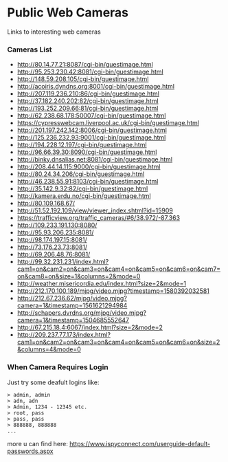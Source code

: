 # Public Web Cameras
Links to interesting web cameras
### Cameras List
- http://80.14.77.21:8087/cgi-bin/guestimage.html
- http://95.253.230.42:8081/cgi-bin/guestimage.html
- http://148.59.208.105/cgi-bin/guestimage.html
- http://acoiris.dyndns.org:8001/cgi-bin/guestimage.html
- http://207.119.236.210:86/cgi-bin/guestimage.html
- http://37.182.240.202:82/cgi-bin/guestimage.html
- http://193.252.209.66:81/cgi-bin/guestimage.html
- http://62.238.68.178:50007/cgi-bin/guestimage.html
- https://cypresswebcam.liverpool.ac.uk/cgi-bin/guestimage.html
- http://201.197.242.142:8006/cgi-bin/guestimage.html
- http://125.236.232.93:9001/cgi-bin/guestimage.html
- http://194.228.12.197/cgi-bin/guestimage.html
- http://96.66.39.30:8090/cgi-bin/guestimage.html
- http://binky.dnsalias.net:8081/cgi-bin/guestimage.html
- http://208.44.14.115:9000/cgi-bin/guestimage.html
- http://80.24.34.206/cgi-bin/guestimage.html
- http://46.238.55.91:8103/cgi-bin/guestimage.html
- http://35.142.9.32:82/cgi-bin/guestimage.html
- http://kamera.erdu.no/cgi-bin/guestimage.html
- http://80.109.168.67/
- http://51.52.192.109/view/viewer_index.shtml?id=15909
- https://trafficview.org/traffic_cameras/#6/38.972/-87.363
- http://109.233.191.130:8080/
- http://95.93.206.235:8081/
- http://98.174.197.15:8081/
- http://73.176.23.73:8081/
- http://69.206.48.76:8081/
- http://99.32.231.231/index.html?cam1=on&cam2=on&cam3=on&cam4=on&cam5=on&cam6=on&cam7=on&cam8=on&size=1&columns=2&mode=0
- http://weather.misericordia.edu/index.html?size=2&mode=1
- http://212.170.100.189/mjpg/video.mjpg?timestamp=1580392032581
- http://212.67.236.62/mjpg/video.mjpg?camera=1&timestamp=1561621294984
- http://schapers.dvrdns.org/mjpg/video.mjpg?camera=1&timestamp=1504685552647
- http://67.215.18.4:6067/index.html?size=2&mode=2
- http://209.237.77.173/index.html?cam1=on&cam2=on&cam3=on&cam4=on&cam5=on&cam6=on&size=2&columns=4&mode=0
### When Camera Requires Login
Just try some deafult logins like:
```
> admin, admin
> adn, adn
> Admin, 1234 - 12345 etc.
> root, pass
> pass, pass
> 888888, 888888
...
```
more u can find here: https://www.ispyconnect.com/userguide-default-passwords.aspx
